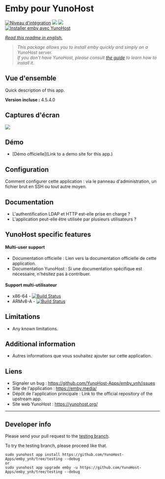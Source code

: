 # Emby pour YunoHost

[![Niveau d'intégration](https://dash.yunohost.org/integration/emby.svg)](https://dash.yunohost.org/appci/app/emby) ![](https://ci-apps.yunohost.org/ci/badges/emby.status.svg) ![](https://ci-apps.yunohost.org/ci/badges/emby.maintain.svg)  
[![Installer emby avec YunoHost](https://install-app.yunohost.org/install-with-yunohost.svg)](https://install-app.yunohost.org/?app=emby)

*[Read this readme in english.](./README.md)* 

> *This package allows you to install emby quickly and simply on a YunoHost server.  
If you don't have YunoHost, please consult [the guide](https://yunohost.org/#/install) to learn how to install it.*

## Vue d'ensemble
Quick description of this app.

**Version incluse :**  4.5.4.0

## Captures d'écran

![](https://raw.githubusercontent.com/MediaBrowser/Emby.Resources/master/apps/html5.png)

## Démo

* [Démo officielle](Link to a demo site for this app.)

## Configuration

Comment configurer cette application : via le panneau d'administration, un fichier brut en SSH ou tout autre moyen.

## Documentation

* L'authentification LDAP et HTTP est-elle prise en charge ?
* L'application peut-elle être utilisée par plusieurs utilisateurs ?

## YunoHost specific features

#### Multi-user support

 * Documentation officielle : Lien vers la documentation officielle de cette application.
 * Documentation YunoHost : Si une documentation spécifique est nécessaire, n'hésitez pas à contribuer.

#### Support multi-utilisateur

* x86-64 - [![Build Status](https://ci-apps.yunohost.org/ci/logs/emby%20%28Apps%29.svg)](https://ci-apps.yunohost.org/ci/apps/emby/)
* ARMv8-A - [![Build Status](https://ci-apps-arm.yunohost.org/ci/logs/emby%20%28Apps%29.svg)](https://ci-apps-arm.yunohost.org/ci/apps/emby/)

## Limitations

* Any known limitations.

## Additional information

* Autres informations que vous souhaitez ajouter sur cette application.

## Liens

 * Signaler un bug : https://github.com/YunoHost-Apps/emby_ynh/issues
 * Site de l'application : https://emby.media/
 * Dépôt de l'application principale : Link to the official repository of the upstream app.
 * Site web YunoHost : https://yunohost.org/

---

## Developer info

Please send your pull request to the [testing branch](https://github.com/YunoHost-Apps/emby_ynh/tree/testing).

To try the testing branch, please proceed like that.
```
sudo yunohost app install https://github.com/YunoHost-Apps/emby_ynh/tree/testing --debug
or
sudo yunohost app upgrade emby -u https://github.com/YunoHost-Apps/emby_ynh/tree/testing --debug
```
